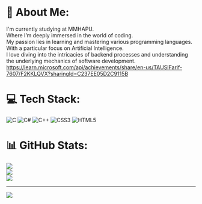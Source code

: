 # 💫 About Me:
I'm currently studying at MMHAPU. <br>Where I’m deeply immersed in the world of coding. <br>My passion lies in learning and mastering various programming languages.<br>With a particular focus on Artificial Intelligence. <br>I love diving into the intricacies of backend processes and understanding <br>the underlying mechanics of software development.
https://learn.microsoft.com/api/achievements/share/en-us/TAUSIFarif-7607/F2KKLQVX?sharingId=C237EE05D2C9115B


# 💻 Tech Stack:
![C](https://img.shields.io/badge/c-%2300599C.svg?style=for-the-badge&logo=c&logoColor=white) ![C#](https://img.shields.io/badge/c%23-%23239120.svg?style=for-the-badge&logo=csharp&logoColor=white) ![C++](https://img.shields.io/badge/c++-%2300599C.svg?style=for-the-badge&logo=c%2B%2B&logoColor=white) ![CSS3](https://img.shields.io/badge/css3-%231572B6.svg?style=for-the-badge&logo=css3&logoColor=white) ![HTML5](https://img.shields.io/badge/html5-%23E34F26.svg?style=for-the-badge&logo=html5&logoColor=white) 
# 📊 GitHub Stats:
![](https://github-readme-stats.vercel.app/api?username=MDTausifArif&theme=dark&hide_border=false&include_all_commits=false&count_private=false)<br/>
![](https://github-readme-streak-stats.herokuapp.com/?user=MDTausifArif&theme=dark&hide_border=false)<br/>
![](https://github-readme-stats.vercel.app/api/top-langs/?username=MDTausifArif&theme=dark&hide_border=false&include_all_commits=false&count_private=false&layout=compact)

---
[![](https://visitcount.itsvg.in/api?id=MDTausifArif&icon=0&color=0)](https://visitcount.itsvg.in)

<!-- Proudly created with GPRM ( https://gprm.itsvg.in ) -->
